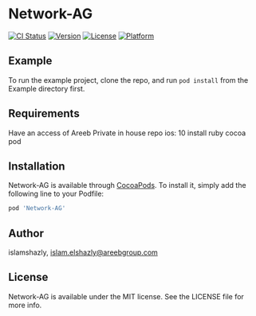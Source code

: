 # Network-AG

[![CI Status](https://img.shields.io/travis/islamshazly/Network-AG.svg?style=flat)](https://travis-ci.org/islamshazly/Network-AG)
[![Version](https://img.shields.io/cocoapods/v/Network-AG.svg?style=flat)](https://cocoapods.org/pods/Network-AG)
[![License](https://img.shields.io/cocoapods/l/Network-AG.svg?style=flat)](https://cocoapods.org/pods/Network-AG)
[![Platform](https://img.shields.io/cocoapods/p/Network-AG.svg?style=flat)](https://cocoapods.org/pods/Network-AG)

## Example

To run the example project, clone the repo, and run `pod install` from the Example directory first.

## Requirements
Have an access of Areeb Private in house repo 
ios: 10 
install ruby cocoa pod 
## Installation

Network-AG is available through [CocoaPods](https://cocoapods.org). To install
it, simply add the following line to your Podfile:

```ruby
pod 'Network-AG'
```

## Author

islamshazly, islam.elshazly@areebgroup.com

## License

Network-AG is available under the MIT license. See the LICENSE file for more info.
